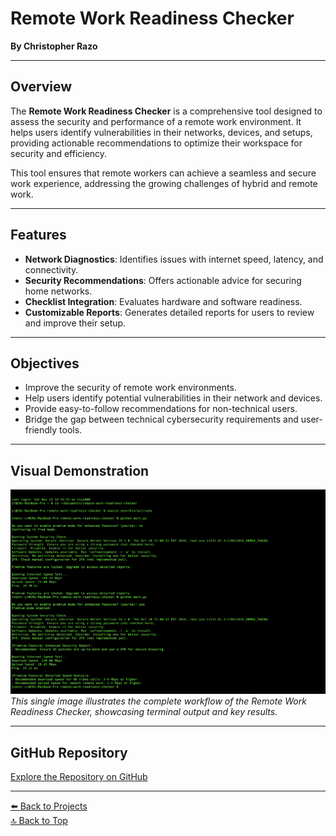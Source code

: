# Remote Work Readiness Checker

**By Christopher Razo**

---

## Overview

The **Remote Work Readiness Checker** is a comprehensive tool designed to assess the security and performance of a remote work environment. It helps users identify vulnerabilities in their networks, devices, and setups, providing actionable recommendations to optimize their workspace for security and efficiency.

This tool ensures that remote workers can achieve a seamless and secure work experience, addressing the growing challenges of hybrid and remote work.

---

## Features

- **Network Diagnostics**: Identifies issues with internet speed, latency, and connectivity.
- **Security Recommendations**: Offers actionable advice for securing home networks.
- **Checklist Integration**: Evaluates hardware and software readiness.
- **Customizable Reports**: Generates detailed reports for users to review and improve their setup.

---

## Objectives

- Improve the security of remote work environments.
- Help users identify potential vulnerabilities in their network and devices.
- Provide easy-to-follow recommendations for non-technical users.
- Bridge the gap between technical cybersecurity requirements and user-friendly tools.

---

## Visual Demonstration

![Complete Workflow](../assets/screenshots/complete-workflow.png)  
*This single image illustrates the complete workflow of the Remote Work Readiness Checker, showcasing terminal output and key results.*

---

## GitHub Repository

[Explore the Repository on GitHub](https://github.com/c-razo/remote-work-readiness-checker)

---

[⬅️ Back to Projects](../index.md)  
[🔝 Back to Top](#remote-work-readiness-checker)
